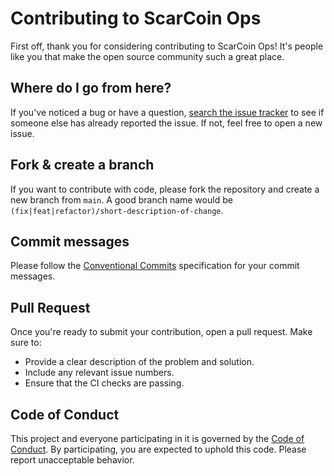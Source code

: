 # Contributing to ScarCoin Ops

First off, thank you for considering contributing to ScarCoin Ops! It's people like you that make the open source community such a great place.

## Where do I go from here?

If you've noticed a bug or have a question, [search the issue tracker](https://github.com/ZoaGrad/scarcoin-ops/issues) to see if someone else has already reported the issue. If not, feel free to open a new issue.

## Fork & create a branch

If you want to contribute with code, please fork the repository and create a new branch from `main`. A good branch name would be `(fix|feat|refactor)/short-description-of-change`.

## Commit messages

Please follow the [Conventional Commits](https://www.conventionalcommits.org/en/v1.0.0/) specification for your commit messages.

## Pull Request

Once you're ready to submit your contribution, open a pull request. Make sure to:

*   Provide a clear description of the problem and solution.
*   Include any relevant issue numbers.
*   Ensure that the CI checks are passing.

## Code of Conduct

This project and everyone participating in it is governed by the [Code of Conduct](CODE_OF_CONDUCT.md). By participating, you are expected to uphold this code. Please report unacceptable behavior.
